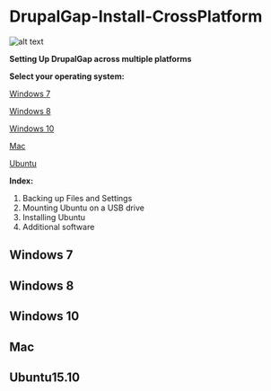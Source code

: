 # DrupalGap-Install-CrossPlatform

![alt text](https://www.drupal.org/files/project-images/drupalgap-wide.jpg "DrupalGap")

**Setting Up DrupalGap across multiple platforms**

**Select your operating system:**

[Windows 7](#windows_7)

[Windows 8](#windows_8)

[Windows 10](#windows_10)

[Mac](#mac)

[Ubuntu](#ubuntu)

**Index:**

1. Backing up Files and Settings
2. Mounting Ubuntu on a USB drive
3. Installing Ubuntu
4. Additional software

## Windows 7

## Windows 8

## Windows 10

## Mac

## Ubuntu15.10
